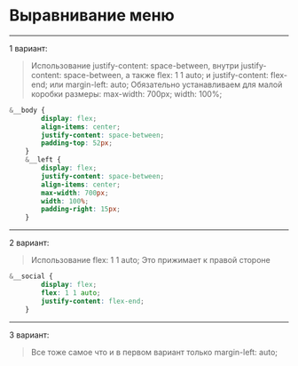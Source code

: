 # Выравнивание меню
----

1 вариант:

>Использование justify-content: space-between, внутри justify-content: space-between, а также flex: 1 1 auto; и justify-content: flex-end; или margin-left: auto;
>Обязательно устанавливаем для малой коробки размеры: 
>max-width: 700px; width: 100%;

```scss
&__body {
        display: flex;
        align-items: center;
        justify-content: space-between;
        padding-top: 52px;
    }
    &__left {
        display: flex;
        justify-content: space-between;
        align-items: center;
        max-width: 700px;
        width: 100%;
        padding-right: 15px;
    }
```

---

2 вариант:

>Использование  flex: 1 1 auto; Это прижимает к правой стороне

```scss
&__social {
        display: flex;
        flex: 1 1 auto;
        justify-content: flex-end;
    }
```

----

3 вариант:

>Все тоже самое что и в первом вариант только margin-left: auto;